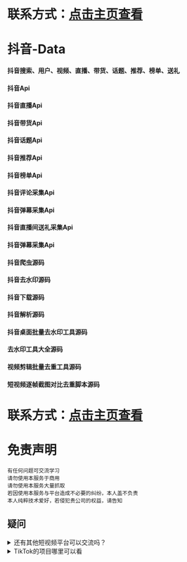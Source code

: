 # 联系方式：[点击主页查看](https://github.com/VideoData) 

# 抖音-Data    
#### 抖音搜索、用户、视频、直播、带货、话题、推荐、榜单、送礼     
#### 抖音Api    
#### 抖音直播Api  
#### 抖音带货Api    
#### 抖音话题Api      
#### 抖音推荐Api     
#### 抖音榜单Api   
#### 抖音评论采集Api     
#### 抖音弹幕采集Api 
#### 抖音直播间送礼采集Api  
#### 抖音弹幕采集Api    
#### 抖音爬虫源码    
#### 抖音去水印源码    
#### 抖音下载源码    
#### 抖音解析源码    
#### 抖音桌面批量去水印工具源码
#### 去水印工具大全源码     
#### 视频剪辑批量去重工具源码 
#### 短视频逐帧截图对比去重脚本源码

# 联系方式：[点击主页查看](https://github.com/VideoData) 

#  免责声明
```
有任何问题可交流学习  
请勿使用本服务于商用   
请勿使用本服务大量抓取   
若因使用本服务与平台造成不必要的纠纷，本人盖不负责  
本人纯粹技术爱好，若侵犯贵公司的权益，请告知  
```

## 疑问
<details>
  <summary>还有其他短视频平台可以交流吗？</summary>
  目前可供学习交流的平台是抖音、Tiktok，快手大家有兴趣可以一起讨论交流。
</details>
 
<details>
  <summary>TikTok的项目哪里可以看</summary>
  TikTok->https://github.com/VideoData/TiKTok-data
</details>
